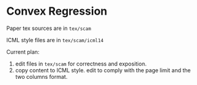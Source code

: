 # Convex Regression

Paper tex sources are in ``tex/scam``

ICML style files are in ``tex/scam/icml14``

Current plan: 

1. edit files in ``tex/scam`` for correctness and exposition.
2. copy content to ICML style. edit to comply with the page limit and the two columns format.
